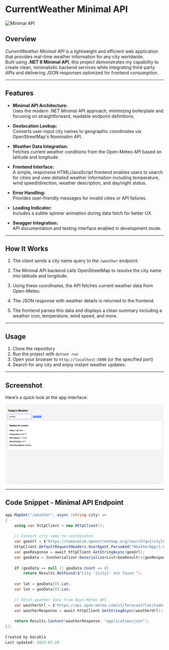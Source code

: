# CurrentWeather Minimal API

![Minimal API](https://img.shields.io/badge/API-Minimal-green)

## Overview

_CurrentWeather Minimal API_ is a lightweight and efficient web application that provides real-time weather information for any city worldwide.  
Built using **.NET 9 Minimal API**, this project demonstrates my capability to create clean, minimalistic backend services while integrating third-party APIs and delivering JSON responses optimized for frontend consumption.

---

## Features

- **Minimal API Architecture:**  
  Uses the modern .NET Minimal API approach, minimizing boilerplate and focusing on straightforward, readable endpoint definitions.

- **Geolocation Lookup:**  
  Converts user-input city names to geographic coordinates via OpenStreetMap's Nominatim API.

- **Weather Data Integration:**  
  Fetches current weather conditions from the Open-Meteo API based on latitude and longitude.

- **Frontend Interface:**  
  A simple, responsive HTML/JavaScript frontend enables users to search for cities and view detailed weather information including temperature, wind speed/direction, weather description, and day/night status.

- **Error Handling:**  
  Provides user-friendly messages for invalid cities or API failures.

- **Loading Indicator:**  
  Includes a subtle spinner animation during data fetch for better UX.

- **Swagger Integration:**  
  API documentation and testing interface enabled in development mode.

---

## How It Works

1. The client sends a city name query to the `/weather` endpoint.

2. The Minimal API backend calls OpenStreetMap to resolve the city name into latitude and longitude.

3. Using these coordinates, the API fetches current weather data from Open-Meteo.

4. The JSON response with weather details is returned to the frontend.

5. The frontend parses this data and displays a clean summary including a weather icon, temperature, wind speed, and more.

---

## Usage

1. Clone the repository  
2. Run the project with `dotnet run`  
3. Open your browser to `http://localhost:5000` (or the specified port)  
4. Search for any city and enjoy instant weather updates.

---

## Screenshot

Here’s a quick look at the app interface:

![Screenshot of CurrentWeather App](wwwroot/img/screenshot_london.png)

---

## Code Snippet - Minimal API Endpoint

```csharp
app.MapGet("/weather", async (string city) =>
{
    using var httpClient = new HttpClient();

    // Convert city name to coordinates
    var geoUrl = $"https://nominatim.openstreetmap.org/search?q={city}&format=json&limit=1";
    httpClient.DefaultRequestHeaders.UserAgent.ParseAdd("WeatherApp/1.0");
    var geoResponse = await httpClient.GetStringAsync(geoUrl);
    var geoData = JsonSerializer.Deserialize<List<GeoResult>>(geoResponse);

    if (geoData == null || geoData.Count == 0)
        return Results.NotFound($"City '{city}' not found.");

    var lat = geoData[0].Lat;
    var lon = geoData[0].Lon;

    // Fetch weather data from Open-Meteo API
    var weatherUrl = $"https://api.open-meteo.com/v1/forecast?latitude={lat}&longitude={lon}&current_weather=true";
    var weatherResponse = await httpClient.GetStringAsync(weatherUrl);

    return Results.Content(weatherResponse, "application/json");
});

Created by kocakla
Last updated: 2025-07-28

